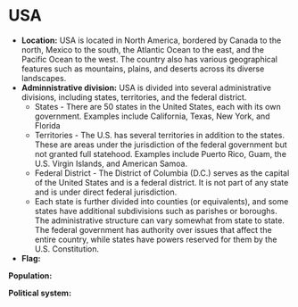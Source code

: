 # USA
* **Location:** USA is located in North America, bordered by Canada to the north, Mexico to the south, the Atlantic Ocean to the east, and the Pacific Ocean to the west. The country also has various geographical features such as mountains, plains, and deserts across its diverse landscapes.
* **Adminnistrative division:** USA is divided into several administrative divisions, including states, territories, and the federal district.
	* States - There are 50 states in the United States, each with its own government. Examples include California, Texas, New York, and Florida
	* Territories - The U.S. has several territories in addition to the states. These are areas under the jurisdiction of the federal government but not granted full statehood. Examples include Puerto Rico, Guam, the U.S. Virgin Islands, and American Samoa.
	* Federal District - The District of Columbia (D.C.) serves as the capital of the United States and is a federal district. It is not part of any state and is under direct federal jurisdiction.
	* Each state is further divided into counties (or equivalents), and some states have additional subdivisions such as parishes or boroughs. The administrative structure can vary somewhat from state to state. The federal government has authority over issues that affect the entire country, while states have powers reserved for them by the U.S. Constitution.
* **Flag:** 

**Population:** 

**Political system:** 

